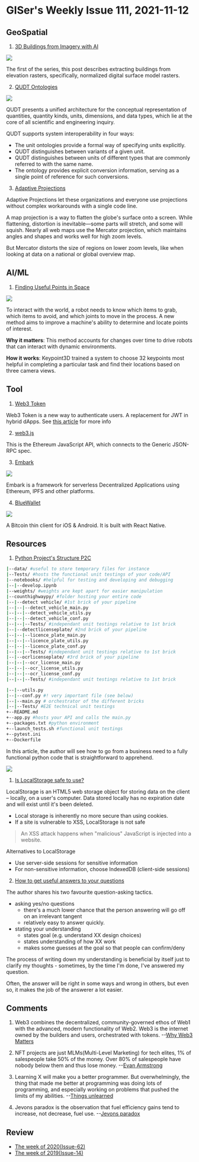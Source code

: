 # GISer's Weekly Issue 111, 2021-11-12

## GeoSpatial

1. [3D Buildings from Imagery with AI](https://medium.com/geoai/3d-buildings-from-imagery-with-ai-fbbc1852e4dd)

![](https://miro.medium.com/max/700/1*WnC8NtKhBb_ob-ht9Em_7g.png)

The first of the series, this post describes extracting buildings from elevation rasters, specifically, normalized digital surface model rasters.

2. [QUDT Ontologies](http://www.qudt.org/pages/QUDToverviewPage.html)

![](https://github.com/qudt/qudt-public-repo/wiki/Quantity_Triad_Pattern.png)

QUDT presents a unified architecture for the conceptual representation of quantities, quantity kinds, units, dimensions, and data types, which lie at the core of all scientific and engineering inquiry.

QUDT supports system interoperability in four ways:

- The unit ontologies provide a formal way of specifying units explicitly.
- QUDT distinguishes between variants of a given unit.
- QUDT distinguishes between units of different types that are commonly referred to with the same name.
- The ontology provides explicit conversion information, serving as a single point of reference for such conversions.

3. [Adaptive Projections](https://webflow-blog.mbxsandbox.com/blog/mapbox-gl-js-v2-6)

Adaptive Projections let these organizations and everyone use projections without complex workarounds with a single code line.

A map projection is a way to flatten the globe's surface onto a screen. While flattening, distortion is inevitable—some parts will stretch, and some will squish. Nearly all web maps use the Mercator projection, which maintains angles and shapes and works well for high zoom levels.

But Mercator distorts the size of regions on lower zoom levels, like when looking at data on a national or global overview map.

## AI/ML

1. [Finding Useful Points in Space](https://read.deeplearning.ai/the-batch/issue-117/)

![](https://cdn2.hubspot.net/hub/5871640/hubfs/KEYPOINTSv2-1.gif?upscale=true&width=1200&upscale=true&name=KEYPOINTSv2-1.gif)

To interact with the world, a robot needs to know which items to grab, which items to avoid, and which joints to move in the process. A new method aims to improve a machine's ability to determine and locate points of interest.

**Why it matters**: This method accounts for changes over time to drive robots that can interact with dynamic environments.

**How it works**: Keypoint3D trained a system to choose 32 keypoints most helpful in completing a particular task and find their locations based on three camera views.

## Tool

1. [Web3 Token](https://github.com/bytesbay/web3-token)

Web3 Token is a new way to authenticate users. A replacement for JWT in hybrid dApps. See [this article](https://medium.com/@bytesbay/you-dont-need-jwt-anymore-974aa6196976) for more info

2. [web3.js](https://github.com/ChainSafe/web3.js)

This is the Ethereum JavaScript API, which connects to the Generic JSON-RPC spec.

3. [Embark](https://github.com/embarklabs/embark)

![](https://framework.embarklabs.io/assets/images/tool-screenshot.png)

Embark is a framework for serverless Decentralized Applications using Ethereum, IPFS and other platforms.

4. [BlueWallet](https://github.com/BlueWallet/BlueWallet)

![](https://camo.githubusercontent.com/88b4b49bbf6b186a92ac8e555d28e85a069c76c8a7fb2623802e144acb76f7fb/68747470733a2f2f692e696d6775722e636f6d2f6848594a6e4d6a2e706e67)

A Bitcoin thin client for iOS & Android. It is built with React Native.

## Resources

1. [Python Project's Structure P2C](https://towardsdatascience.com/python-projets-structure-p2c-b2f92ab15c55)

```sh
|--data/ #useful to store temporary files for instance
|--Tests/ #hosts the functional unit testings of your code/API
|--notebooks/ #helpful for testing and developing and debugging
|--|--develop.ipynb
|--weights/ #weights are kept apart for easier manipulation
|--counthighwaypy/ #folder hosting your entire code
|--|--detect vehicle/ #1st brick of your pipeline
|--|--|--detect_vehicle_main.py
|--|--|--detect_vehicle_utils.py
|--|--|--detect_vehicle_conf.py
|--|--|--Tests/ #independant unit testings relative to 1st brick
|--|--detectlicenseplate/ #2nd brick of your pipeline
|--|--|--licence_plate_main.py
|--|--|--licence_plate_utils.py
|--|--|--licence_plate_conf.py
|--|--|--Tests/ #independant unit testings relative to 1st brick
|--|--ocrlicenseplate/ #3rd brick of your pipeline
|--|--|--ocr_license_main.py
|--|--|--ocr_license_utils.py
|--|--|--ocr_license_conf.py
|--|--|--Tests/ #independant unit testings relative to 1st brick

|--|--utils.py
|--|--conf.py #! very important file (see below)
|--|--main.py # orchestrator of the different bricks
|--|--Tests/ #E2E technical unit testings
+--README.md
+--app.py #hosts your API and calls the main.py
+--packages.txt #python environment
+--launch_tests.sh #functional unit testings
+--pytest.ini
+--Dockerfile

```

In this article, the author will see how to go from a business need to a fully functional python code that is straightforward to apprehend.

![](https://miro.medium.com/max/700/1*8HDpcthlm_YYMuq7U6KV1w.png)

1. [Is LocalStorage safe to use?](https://snyk.io/blog/is-localstorage-safe-to-use/)

LocalStorage is an HTML5 web storage object for storing data on the client – locally, on a user's computer. Data stored locally has no expiration date and will exist until it's been deleted.

- Local storage is inherently no more secure than using cookies.
- If a site is vulnerable to XSS, LocalStorage is not safe

> An XSS attack happens when "malicious" JavaScript is injected into a website.

Alternatives to LocalStorage

- Use server-side sessions for sensitive information
- For non-sensitive information, choose IndexedDB (client-side sessions)

2. [How to get useful answers to your questions](https://jvns.ca/blog/2021/10/21/how-to-get-useful-answers-to-your-questions/)

The author shares his two favourite question-asking tactics.

- asking yes/no questions
  - there's a much lower chance that the person answering will go off on an irrelevant tangent
  - relatively easy to answer quickly.
- stating your understanding
  - states goal (e.g. understand XX design choices)
  - states understanding of how XX work
  - makes some guesses at the goal so that people can confirm/deny

The process of writing down my understanding is beneficial by itself just to clarify my thoughts - sometimes, by the time I'm done, I've answered my question.

Often, the answer will be right in some ways and wrong in others, but even so, it makes the job of the answerer a lot easier.

## Comments

1. Web3 combines the decentralized, community-governed ethos of Web1 with the advanced, modern functionality of Web2. Web3 is the internet owned by the builders and users, orchestrated with tokens.
   --[Why Web3 Matters](https://future.a16z.com/why-web3-matters/)

2. NFT projects are just MLMs(Multi-Level Marketing) for tech elites, 1% of salespeople take 50% of the money. Over 80% of salespeople have nobody below them and thus lose money.
   --[Evan Armstrong](https://every.to/napkin-math/nft-projects-are-just-mlms-for-tech-elites)

3. Learning X will make you a better programmer. But overwhelmingly, the thing that made me better at programming was doing lots of programming, and especially working on problems that pushed the limits of my abilities.
   --[Things unlearned](https://scattered-thoughts.net/writing/things-unlearned/)

4. Jevons paradox is the observation that fuel efficiency gains tend to increase, not decrease, fuel use.
   --[Jevons paradox](https://en.wikipedia.org/wiki/Jevons_paradox)

## Review

- [The week of 2020(Issue-62)](https://github.com/lkcozy/weekly/blob/master/docs/2020/issue-62.md)
- [The week of 2019(Issue-14)](https://github.com/lkcozy/weekly/blob/master/docs/2019/issue-14.md)
